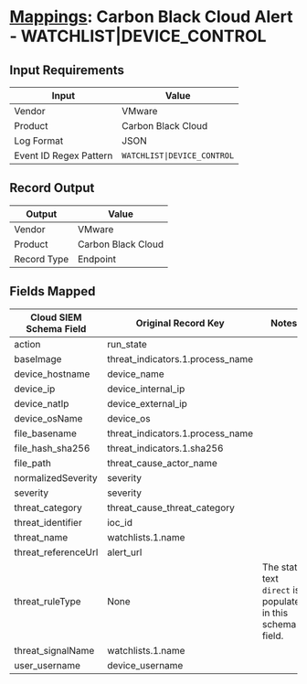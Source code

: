 # [Mappings](README.md): Carbon Black Cloud Alert - WATCHLIST|DEVICE_CONTROL

## Input Requirements

|Input|Value|
|-----|-----|
|Vendor|VMware|
|Product|Carbon Black Cloud|
|Log Format|JSON|
|Event ID Regex Pattern|`WATCHLIST\|DEVICE_CONTROL`|

## Record Output

|Output|Value|
|------|-----|
|Vendor|VMware|
|Product|Carbon Black Cloud|
|Record Type|Endpoint|

## Fields Mapped

|Cloud SIEM Schema Field|Original Record Key|Notes|
|-----------------------|-------------------|-----|
|action|run_state||
|baseImage|threat_indicators.1.process_name||
|device_hostname|device_name||
|device_ip|device_internal_ip||
|device_natIp|device_external_ip||
|device_osName|device_os||
|file_basename|threat_indicators.1.process_name||
|file_hash_sha256|threat_indicators.1.sha256||
|file_path|threat_cause_actor_name||
|normalizedSeverity|severity||
|severity|severity||
|threat_category|threat_cause_threat_category||
|threat_identifier|ioc_id||
|threat_name|watchlists.1.name||
|threat_referenceUrl|alert_url||
|threat_ruleType|None|The static text `direct` is populated in this schema field.|
|threat_signalName|watchlists.1.name||
|user_username|device_username||

